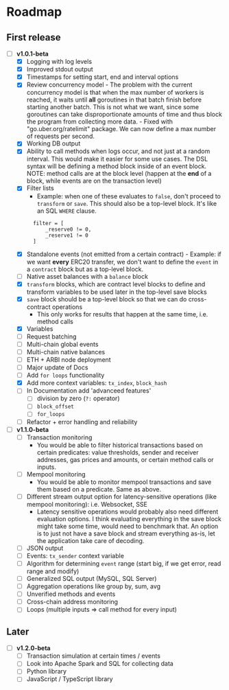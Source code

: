 # Roadmap

## First release
- [ ] **v1.0.1-beta**
  - [x] Logging with log levels
  - [x] Improved stdout output
  - [x] Timestamps for setting start, end and interval options
  - [x] Review concurrency model
        - The problem with the current concurrency model is that when the max number of workers is reached, it waits until
        **all** goroutines in that batch finish before starting another batch. This is not what we want, since some goroutines
        can take disproportionate amounts of time and thus block the program from collecting more data.
        - Fixed with "go.uber.org/ratelimit" package. We can now define a max number of requests per second.
  - [x] Working DB output
  - [x] Ability to call methods when logs occur, and not just at a random interval. This would make it easier for some use cases. The DSL syntax will be defining a method block inside of an event block. NOTE: method calls are at the block level (happen at the 
  **end** of a block, while events are on the transaction level)
  - [x] Filter lists
      - Example: when one of these evaluates to `false`, don't proceed to `transform` or `save`. This should also be a top-level
      block. It's like an SQL `WHERE` clause.
      ```hcl
        filter = [
            _reserve0 != 0,
            _reserve1 != 0
        ]
      ```
  - [x] Standalone events (not emitted from a certain contract)
        - Example: if we want **every** ERC20 transfer, we don't want to define the `event` in a `contract` block but as a top-level block.
  - [ ] Native asset balances with a `balance` block
  - [x] `transform` blocks, which are contract level blocks to define and transform variables to be used later in the top-level save blocks 
  - [x] `save` block should be a top-level block so that we can do cross-contract operations
      - This only works for results that happen at the same time, i.e. method calls
  - [x] Variables
  - [ ] Request batching
  - [ ] Multi-chain global events
  - [ ] Multi-chain native balances 
  - [ ] ETH + ARBI node deployment 
  - [ ] Major update of Docs
  - [ ] Add `for loops` functionality
  - [x] Add more context variables: `tx_index`, `block_hash`
  - [ ] In Documentation add 'advanceed features'
    - [ ] division by zero (`?:` operator)
    - [ ]  `block_offset`
    - [ ]  `for_loops`
  - [ ] Refactor + error handling and reliability

- [ ] **v1.1.0-beta**
  - [ ] Transaction monitoring
      - You would be able to filter historical transactions based on certain predicates: value thresholds, sender and receiver addresses, gas prices and amounts, or certain method calls or inputs.
  - [ ] Mempool monitoring
      - You would be able to monitor mempool transactions and save them based on a predicate. Same as above. 
  - [ ] Different stream output option for latency-sensitive operations (like mempool monitoring): i.e. Websocket, SSE 
      - Latency sensitive operations would probably also need different evaluation options. I think evaluating everything in the save block might take some time, would need to benchmark that. An option is to just not have a save block and stream everything as-is, let the application take care of decoding.
  - [ ] JSON output
  - [ ] Events: `tx_sender` context variable
  - [ ] Algorithm for determining `event` range (start big, if we get error, read range and modify)
  - [ ] Generalized SQL output (MySQL, SQL Server)
  - [ ] Aggregation operations like group by, sum, avg
  - [ ] Unverified methods and events
  - [ ] Cross-chain address monitoring
  - [ ] Loops (multiple inputs => call method for every input)

## Later
- [ ] **v1.2.0-beta**
  - [ ] Transaction simulation at certain times / events
  - [ ] Look into Apache Spark and SQL for collecting data
  - [ ] Python library
  - [ ] JavaScript / TypeScript library
